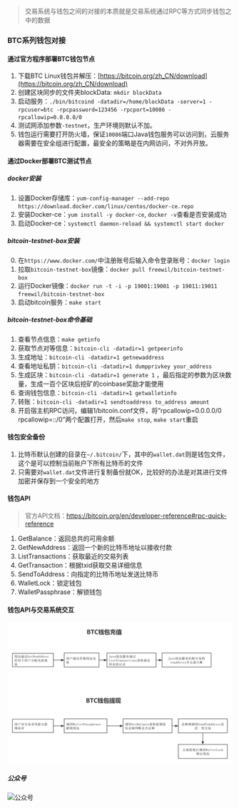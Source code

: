 > 交易系统与钱包之间的对接的本质就是交易系统通过RPC等方式同步钱包之中的数据

### BTC系列钱包对接

#### 通过官方程序部署BTC钱包节点
1. 下载BTC Linux钱包并解压：[https://bitcoin.org/zh_CN/download](https://bitcoin.org/zh_CN/download)
2. 创建区块同步的文件夹blockData: `mkdir blockData`
3. 启动服务：`./bin/bitcoind -datadir=/home/blockData -server=1 -rpcuser=btc -rpcpassword=123456 -rpcport=10086 -rpcallowip=0.0.0.0/0`
4. 测试网添加参数`-testnet`，生产环境则默认不加。
5. 钱包运行需要打开防火墙，保证`10086`端口Java钱包服务可以访问到，云服务器需要在安全组进行配置，最安全的策略是在内网访问，不对外开放。

#### 通过Docker部署BTC测试节点
##### docker安装
1. 设置Docker存储库：`yum-config-manager --add-repo https://download.docker.com/linux/centos/docker-ce.repo`
2. 安装Docker-ce：`yum install -y docker-ce`, `docker -v`查看是否安装成功
3. 启动Docker-ce：`systemctl daemon-reload && systemctl start docker`

##### bitcoin-testnet-box安装
0. 在`https://www.docker.com/`中注册账号后输入命令登录账号：`docker login`
1. 拉取`bitcoin-testnet-box`镜像：`docker pull freewil/bitcoin-testnet-box`
2. 运行Docker镜像：`docker run -t -i -p 19001:19001 -p 19011:19011 freewil/bitcoin-testnet-box`
3. 启动bitcoin服务：`make start`

##### bitcoin-testnet-box命令基础
1. 查看节点信息：`make getinfo `
2. 获取节点对等信息：`bitcoin-cli -datadir=1 getpeerinfo`
3. 生成地址：`bitcoin-cli -datadir=1 getnewaddress`
4. 查看地址私钥：`bitcoin-cli -datadir=1 dumpprivkey your_address`
5. 生成区块：`bitcoin-cli -datadir=1 generate 1` ，最后指定的参数为区块数量，生成一百个区块后挖矿的coinbase奖励才能使用
6. 查询钱包信息：`bitcoin-cli -datadir=1 getwalletinfo`
7. 转账：`bitcoin-cli -datadir=1 sendtoaddress to_address amount`
8. 开启宿主机RPC访问，编辑1/bitcoin.conf文件，将”rpcallowip=0.0.0.0/0 rpcallowip=::/0”两个配置打开，然后`make stop`, `make start`重启

#### 钱包安全备份
1. 比特币默认创建的目录在`~/.bitcoin/`下，其中的`wallet.dat`则是钱包文件，这个是可以控制当前账户下所有比特币的文件
2. 只需要对`wallet.dat`文件进行复制备份就OK，比较好的办法是对其进行文件加密并保存到一个安全的地方

#### 钱包API
> 官方API文档：https://bitcoin.org/en/developer-reference#rpc-quick-reference

1. GetBalance：返回总共的可用余额
2. GetNewAddress：返回一个新的比特币地址以接收付款
3. ListTransactions：获取最近的交易列表
4. GetTransaction：根据txid获取交易详细信息
5. SendToAddress：向指定的比特币地址发送比特币
6. WalletLock：锁定钱包
7. WalletPassphrase：解锁钱包


#### 钱包API与交易系统交互

![aa](../../_media/btc_recharge_withdraw.png)



##### 公众号
![公众号](https://oss.whoiszxl.com/qrcode_for_whoisc137_258.jpg)